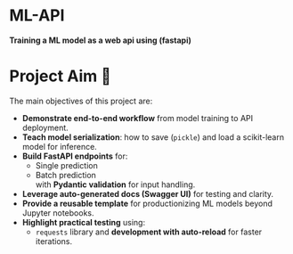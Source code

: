 # ML-API
**Training a ML model as a web api using (fastapi)** 

# Project Aim 🎯

The main objectives of this project are:

- **Demonstrate end-to-end workflow** from model training to API deployment.  
- **Teach model serialization**: how to save (`pickle`) and load a scikit-learn model for inference.  
- **Build FastAPI endpoints** for:
  - Single prediction
  - Batch prediction  
  with **Pydantic validation** for input handling.  
- **Leverage auto-generated docs (Swagger UI)** for testing and clarity.  
- **Provide a reusable template** for productionizing ML models beyond Jupyter notebooks.  
- **Highlight practical testing** using:
  - `requests` library
  and **development with auto-reload** for faster iterations.  
